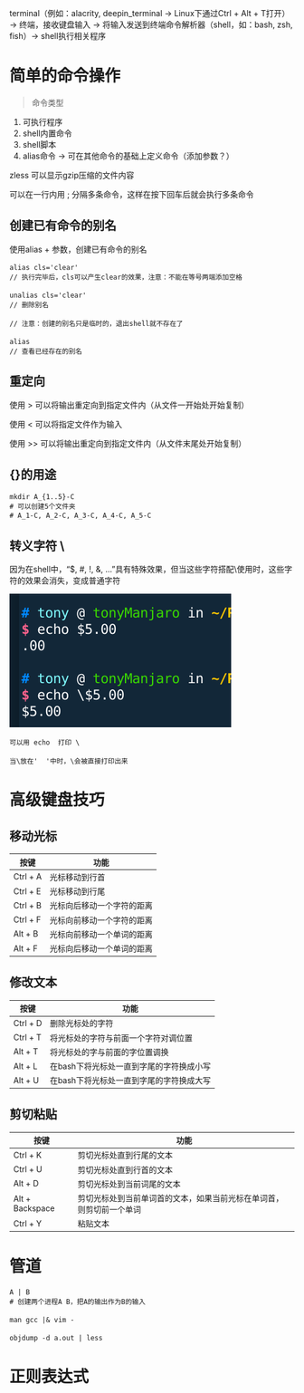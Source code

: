 terminal（例如：alacrity, deepin_terminal -> Linux下通过Ctrl + Alt + T打开） -> 终端，接收键盘输入 -> 将输入发送到终端命令解析器（shell，如：bash, zsh, fish）-> shell执行相关程序


# 简单的命令操作


> 命令类型

1. 可执行程序
2. shell内置命令
3. shell脚本
4. alias命令 -> 可在其他命令的基础上定义命令（添加参数？）



zless 可以显示gzip压缩的文件内容


可以在一行内用 ; 分隔多条命令，这样在按下回车后就会执行多条命令


## 创建已有命令的别名
使用alias + 参数，创建已有命令的别名

```shell
alias cls='clear'
// 执行完毕后，cls可以产生clear的效果，注意：不能在等号两端添加空格

unalias cls='clear'
// 删除别名

// 注意：创建的别名只是临时的，退出shell就不存在了

alias 
// 查看已经存在的别名
```


## 重定向


使用 > 可以将输出重定向到指定文件内（从文件一开始处开始复制）

使用 < 可以将指定文件作为输入

使用 >> 可以将输出重定向到指定文件内（从文件末尾处开始复制）


## {}的用途

```shell
mkdir A_{1..5}-C
# 可以创建5个文件夹
# A_1-C, A_2-C, A_3-C, A_4-C, A_5-C 
```

## 转义字符 \

因为在shell中，“$, #, !, &, ...”具有特殊效果，但当这些字符搭配\使用时，这些字符的效果会消失，变成普通字符

![转义字符](img/转义字符.png)

```shell
可以用 echo  打印 \

当\放在'  '中时，\会被直接打印出来
```


# 高级键盘技巧


## 移动光标
|按键           | 功能   |
|-----------|------------|
|Ctrl + A    |光标移动到行首|
|Ctrl + E    |光标移动到行尾|
|Ctrl + B    |光标向后移动一个字符的距离|
|Ctrl + F    |光标向前移动一个字符的距离|
|Alt + B    |光标向前移动一个单词的距离|
|Alt + F    |光标向后移动一个单词的距离|

## 修改文本

|按键 | 功能  |
|----|----|
|  Ctrl + D | 删除光标处的字符  |
|  Ctrl + T | 将光标处的字符与前面一个字符对调位置  |
|  Alt + T | 将光标处的字与前面的字位置调换  |
|   Alt + L| 在bash下将光标处一直到字尾的字符换成小写  |
|   Alt + U| 在bash下将光标处一直到字尾的字符换成大写  |

## 剪切粘贴

|按键|功能|
|----|----|
|Ctrl + K|  剪切光标处直到行尾的文本|
|Ctrl + U|  剪切光标处直到行首的文本|
|Alt + D|   剪切光标处到当前词尾的文本|
|Alt + Backspace|剪切光标处到当前单词首的文本，如果当前光标在单词首，则剪切前一个单词|
|Ctrl + Y|  粘贴文本|






# 管道

```shell
A | B
# 创建两个进程A B，把A的输出作为B的输入

man gcc |& vim -

objdump -d a.out | less
```







# 正则表达式










